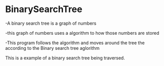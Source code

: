 # BinarySearchTree

-A binary search tree is a graph of numbers

-this graph of numbers uses a algorithm to how those numbers are stored

-This program follows the algorithm and moves around the tree the according to the Binary search
tree aglorithm

This is a example of a binary search tree being traversed.
